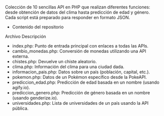 Colección de 10 sencillas API en PHP que realizan diferentes funciones: desde obtención de datos del clima hasta predicción de edad y género. Cada script está preparado para responder en formato JSON.


* Contenido del repositorio

  
Archivo	Descripción
* index.php:	Punto de entrada principal con enlaces a todas las APIs.
* cambio_monedas.php:	Conversión de monedas utilizando una API externa.
* chistes.php:	Devuelve un chiste aleatorio.
* clima.php:	Información del clima para una ciudad dada.
* informacion_pais.php:	Datos sobre un país (población, capital, etc.).
* pokemon.php:	Datos de un Pokémon específico desde la PokeAPI.
* prediccion_edad.php:	Predicción de edad basada en un nombre (usando agify.io).
* prediccion_genero.php:	Predicción de género basada en un nombre (usando genderize.io).
* universidades.php:	Lista de universidades de un país usando la API pública.
